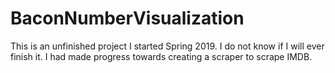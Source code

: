 # BaconNumberVisualization

This is an unfinished project I started Spring 2019. I do not know if I will ever finish it. I had made progress towards creating a scraper
to scrape IMDB.
